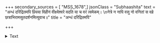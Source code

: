 +++
secondary_sources = [ "MSS_1678",]
jsonClass = "Subhaashita"
text = "अन्धं दरिद्रितमपि प्रियया विहीनं वीक्ष्येश्वरे वदति या च वरं त्वमेकम्।  \nनेत्रे न नापि वसु नो वनितां स वव्रे छत्राभिरामसुतदर्शनमित्युवाच॥"
title = "अन्धं दरिद्रितमपि"

+++

<details><summary>Text</summary>

अन्धं दरिद्रितमपि प्रियया विहीनं वीक्ष्येश्वरे वदति या च वरं त्वमेकम्।  
नेत्रे न नापि वसु नो वनितां स वव्रे छत्राभिरामसुतदर्शनमित्युवाच॥
</details>

